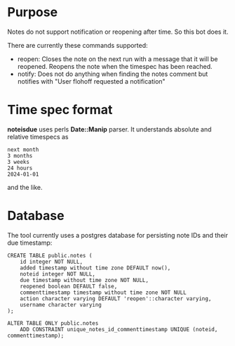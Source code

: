 
# Purpose

Notes do not support notification or reopening after time. So this
bot does it.

There are currently these commands supported:

* reopen: <time spec>
  Closes the note on the next run with a message that it will be reopened.
  Reopens the note when the timespec has been reached.
* notify: <time spec>
  Does not do anything when finding the notes comment but notifies
  with
  "User flohoff requested a notification"

# Time spec format

**noteisdue** uses perls **Date::Manip** parser. It understands absolute and
relative timespecs as 

	next month
	3 months
	3 weeks
	24 hours
	2024-01-01

and the like.

# Database

The tool currently uses a postgres database for persisting note IDs and their due timestamp:

	CREATE TABLE public.notes (
	    id integer NOT NULL,
	    added timestamp without time zone DEFAULT now(),
	    noteid integer NOT NULL,
	    due timestamp without time zone NOT NULL,
	    reopened boolean DEFAULT false,
	    commenttimestamp timestamp without time zone NOT NULL
	    action character varying DEFAULT 'reopen'::character varying,
	    username character varying
	);

	ALTER TABLE ONLY public.notes
	    ADD CONSTRAINT unique_notes_id_commenttimestamp UNIQUE (noteid, commenttimestamp);

